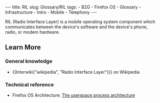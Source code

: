 --- title: RIL slug: Glossary/RIL tags: - B2G - Firefox OS - Glossary - Infrastructure - Intro - Mobile - Telephony ---

RIL (Radio Interface Layer) is a mobile operating system component which communicates between the device's software and the device's phone, radio, or modem hardware.

Learn More
----------

### General knowledge

-   {{Interwiki("wikipedia", "Radio Interface Layer")}} on Wikipedia

### Technical reference

-   Firefox OS Architecture: [The userspace process architecture](/en-US/Firefox_OS/Platform/Architecture#The_userspace_process_architecture)
